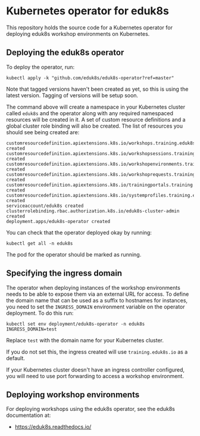 Kubernetes operator for eduk8s
==============================

This repository holds the source code for a Kubernetes operator for deploying eduk8s workshop environments on Kubernetes.

Deploying the eduk8s operator
-----------------------------

To deploy the operator, run:

```
kubectl apply -k "github.com/eduk8s/eduk8s-operator?ref=master"
```

Note that tagged versions haven't been created as yet, so this is using the latest version. Tagging of versions will be setup soon.

The command above will create a namespace in your Kubernetes cluster called `eduk8s` and the operator along with any required namespaced resources will be created in it. A set of custom resource definitions and a global cluster role binding will also be created. The list of resources you should see being created are:

```
customresourcedefinition.apiextensions.k8s.io/workshops.training.eduk8s.io created
customresourcedefinition.apiextensions.k8s.io/workshopsessions.training.eduk8s.io created
customresourcedefinition.apiextensions.k8s.io/workshopenvironments.training.eduk8s.io created
customresourcedefinition.apiextensions.k8s.io/workshoprequests.training.eduk8s.io created
customresourcedefinition.apiextensions.k8s.io/trainingportals.training.eduk8s.io created
customresourcedefinition.apiextensions.k8s.io/systemprofiles.training.eduk8s.io created
serviceaccount/eduk8s created
clusterrolebinding.rbac.authorization.k8s.io/eduk8s-cluster-admin created
deployment.apps/eduk8s-operator created
```

You can check that the operator deployed okay by running:

```
kubectl get all -n eduk8s
```

The pod for the operator should be marked as running.

Specifying the ingress domain
-----------------------------

The operator when deploying instances of the workshop environments needs to be able to expose them via an external URL for access. To define the domain name that can be used as a suffix to hostnames for instances, you need to set the `INGRESS_DOMAIN` environment variable on the operator deployment. To do this run:

```
kubectl set env deployment/eduk8s-operator -n eduk8s INGRESS_DOMAIN=test
```

Replace `test` with the domain name for your Kubernetes cluster.

If you do not set this, the ingress created will use `training.eduk8s.io` as a default.

If your Kubernetes cluster doesn't have an ingress controller configured, you will need to use port forwarding to access a workshop environment.

Deploying workshop environments
-------------------------------

For deploying workshops using the eduk8s operator, see the eduk8s documentation at:

* https://eduk8s.readthedocs.io/
